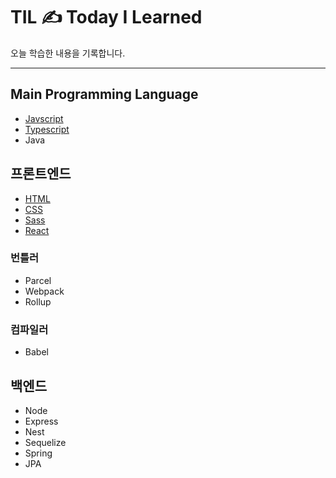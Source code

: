 # TIL ✍️ Today I Learned 
 
오늘 학습한 내용을 기록합니다.

---

## Main Programming Language
- [Javscript](https://github.com/zeromountain/TIL/tree/main/Jvascript)
- [Typescript](https://github.com/zeromountain/TIL/tree/main/Typescript)
- Java

## 프론트엔드
- [HTML](https://github.com/zeromountain/TIL/tree/main/FrontEnd/HTML)
- [CSS](https://github.com/zeromountain/TIL/tree/main/FrontEnd/CSS)
- [Sass](https://github.com/zeromountain/TIL/tree/main/FrontEnd/Sass)
- [React](https://github.com/zeromountain/TIL/tree/main/FrontEnd/React)

### 번틀러
- Parcel
- Webpack
- Rollup

### 컴파일러
- Babel


## 백엔드
- Node
- Express
- Nest
- Sequelize
- Spring
- JPA
